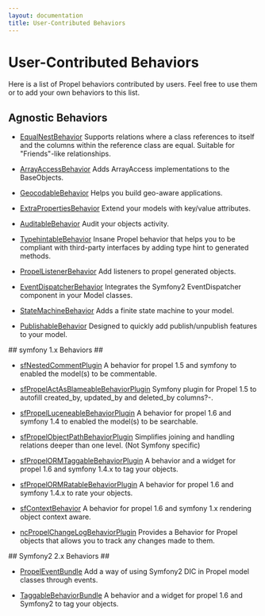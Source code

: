 ```yaml
---
layout: documentation
title: User-Contributed Behaviors
---
```


# User-Contributed Behaviors #

Here is a list of Propel behaviors contributed by users. Feel free to use them or to add your own behaviors to this list.


## Agnostic Behaviors ##

* [EqualNestBehavior](http://github.com/CraftyShadow/EqualNestBehavior) Supports relations where a class references to itself and the columns within the reference class are equal. Suitable for "Friends"-like relationships.

* [ArrayAccessBehavior](http://github.com/nnarhinen/propel-arrayaccess) Adds ArrayAccess implementations to the BaseObjects.

* [GeocodableBehavior](./geocodable-behavior.html) Helps you build geo-aware applications.

* [ExtraPropertiesBehavior](https://github.com/Carpe-Hora/ExtraPropertiesBehavior) Extend your models with key/value attributes.

* [AuditableBehavior](https://github.com/Carpe-Hora/AuditableBehavior) Audit your objects activity.

* [TypehintableBehavior](https://github.com/willdurand/TypehintableBehavior) Insane Propel behavior that helps you to be compliant with third-party interfaces by adding type hint to generated methods.

* [PropelListenerBehavior](https://github.com/gossi/propel-listener-behavior) Add listeners to propel generated objects.

* [EventDispatcherBehavior](https://github.com/willdurand/EventDispatcherBehavior) Integrates the Symfony2 EventDispatcher component in your Model classes.

* [StateMachineBehavior](https://github.com/willdurand/StateMachineBehavior) Adds a finite state machine to your model.

* [PublishableBehavior](https://github.com/willdurand/PublishableBehavior) Designed to quickly add publish/unpublish features to your model.


## symfony 1.x Behaviors ##

* [sfNestedCommentPlugin](https://github.com/nibsirahsieu/sfNestedCommentPlugin) A behavior for propel 1.5 and symfony to enabled the model(s) to be commentable.

* [sfPropelActAsBlameableBehaviorPlugin](https://github.com/ArnaudD/sfPropelActAsBlameableBehaviorPlugin) Symfony plugin for Propel 1.5 to autofill created_by, updated_by and deleted_by columns?-.

* [sfPropelLuceneableBehaviorPlugin](https://github.com/nibsirahsieu/sfPropelLuceneableBehaviorPlugin) A behavior for propel 1.6 and symfony 1.4 to enabled the model(s) to be searchable.

* [sfPropelObjectPathBehaviorPlugin](http://www.symfony-project.org/plugins/sfPropelObjectPathBehaviorPlugin) Simplifies joining and handling relations deeper than one level. (Not Symfony specific)

* [sfPropelORMTaggableBehaviorPlugin](https://bitbucket.org/matteosister/sfpropelormtaggablebehaviorplugin) A behavior and a widget for propel 1.6 and symfony 1.4.x to tag your objects.

* [sfPropelORMRatableBehaviorPlugin](https://bitbucket.org/matteosister/sfpropelormratablebehaviorplugin)  A behavior for propel 1.6 and symfony 1.4.x to rate your objects.

* [sfContextBehavior](https://github.com/Carpe-Hora/sfContextBehavior) A behavior for propel 1.6 and symfony 1.x rendering object context aware.

* [ncPropelChangeLogBehaviorPlugin](https://github.com/CraftyShadow/ncPropelChangeLogBehaviorPlugin) Provides a Behavior for Propel objects that allows you to track any changes made to them. 


## Symfony2 2.x Behaviors ##

* [PropelEventBundle](https://bitbucket.org/glorpen/glorpenpropeleventbundle) Add a way of using Symfony2 DIC in Propel model classes through events.

* [TaggableBehaviorBundle](https://bitbucket.org/glorpen/taggablebehaviorbundle) A behavior and a widget for propel 1.6 and Symfony2 to tag your objects.